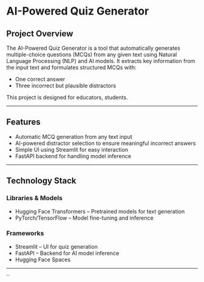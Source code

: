 
# **AI-Powered Quiz Generator**  

## **Project Overview**  
The AI-Powered Quiz Generator is a tool that automatically generates multiple-choice questions (MCQs) from any given text using Natural Language Processing (NLP) and AI models. It extracts key information from the input text and formulates structured MCQs with:  
- One correct answer  
- Three incorrect but plausible distractors  

This project is designed for educators, students.  

---

## **Features**  
- Automatic MCQ generation from any text input  
- AI-powered distractor selection to ensure meaningful incorrect answers  
- Simple UI using Streamlit for easy interaction  
- FastAPI backend for handling model inference   

---

## **Technology Stack**  

### **Libraries & Models**  
- Hugging Face Transformers – Pretrained models for text generation  
- PyTorch/TensorFlow – Model fine-tuning and inference  

### **Frameworks**  
- Streamlit – UI for quiz generation  
- FastAPI – Backend for AI model inference  
- Hugging Face Spaces

---






``

